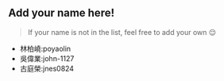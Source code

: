 ## Add your name here!
> If your name is not in the list, feel free to add your own 😌
- 林柏嶢:poyaolin 
- 吳偉業:john-1127
- 古庭榮:jnes0824
